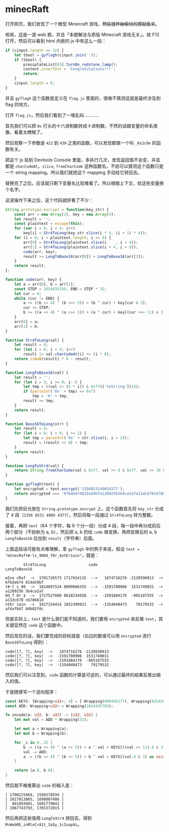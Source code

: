 # minecRaft

打开网页，我们发现了一个微型 Minecraft 游戏，<del>然后就开始愉快的摸起鱼来</del>。

咳咳，这是一道 web 题，并且「本题解法与原版 Minecraft 游戏无关」。故 F12 打开，然后可以看到 html 内嵌的 js 中有这么一段：

```js
if (cinput.length >= 32) {
    let tbool = gyflagh(cinput.join(''));
    if (tbool) {
        pressplateList[65].TurnOn_redstone_lamp();
        content.innerText = 'Congratulations!!!';
        return;
    }
    cinput.length = 0;
}
```

并且 `gyflagh` 这个函数是定义在 `flag.js` 里面的，很难不猜测这就是最终涉及到 flag 的地方。

打开 `flag.js`，然后我们看到了一堆乱码…………

首先我们可以把 `0x` 打头的十六进制数转成十进制数，不然的话跟变量的命名很像，看着太瞎眼了。

然后观察一下参数是 `422` 到 `439` 之类的函数，可以发现都跟一个叫 `_0x2c9e` 的函数有关。

把这个 js 贴到 Devtools Console 里面，多执行几次，发现返回值不会变，并且都是 `charCodeAt`，`slice`, `fromCharCode` 这种函数名，不妨可以猜测这个函数只是一个 string mapping。所以我们就把这个 mapping 手动给它转回去。

替换完了之后，应该就只剩下变量名比较难看了。所以根据上下文，给这些变量换个名字。

这波操作下来之后，这个代码就好看了不少：

```js
String.prototype.encrypt = function(key_str) {
    const arr = new Array(2), key = new Array(4);
    let result = '';
    const plaintext = escape(this);
    for (var i = 0; i < 4; i++)
        key[i] = Str4ToLong(key_str.slice(i * 4, (i + 1) * 4));
    for (i = 0; i < plaintext.length; i += 8) {
        arr[0] = Str4ToLong(plaintext.slice(i    , i + 4));
        arr[1] = Str4ToLong(plaintext.slice(i + 4, i + 8));
        code(arr, key);
        result += LongToBase16(arr[0]) + LongToBase16(arr[1]);
    }
    return result;
};

function code(arr, key) {
    let a = arr[0], b = arr[1];
    const STEP = 2654435769, END = STEP * 32;
    let cur = 0;
    while (cur != END) {
        a += ((b << 4) ^ (b >>> 5)) + (b ^ cur) + key[cur & 3];
        cur += STEP;
        b += ((a << 4) ^ (a >>> 5)) + (a ^ cur) + key[(cur >>> 11) & 3];
    }
    arr[0] = a;
    arr[1] = b;
}

function Str4ToLong(val) {
    let result = 0;
    for (let i = 0; i < 4; i++)
        result |= val.charCodeAt(i) << (i * 8);
    return isNaN(result) ? 0 : result;
}

function LongToBase16(val) {
    let result = '';
    for (let i = 3; i >= 0; i--) {
        let tmp = ((val >> (8 * i)) & 0xff)['toString'](16);
        if (parseInt('0x' + tmp) <= 0xf)
            tmp = '0' + tmp;
        result += tmp;
    }
    return result;
}

function Base16ToLong(str) {
    let result = 0;
    for (let i = 0; i < 8; i += 2) {
        let tmp = parseInt('0x' + str.slice(i, i + 2));
        result = (result << 8) + tmp;
    }
    return result;
}

function LongToStr4(val) {
    return String.fromCharCode(val & 0xff, val >> 8 & 0xff, val >> 16 & 0xff, val >> 24 & 0xff);
}

function gyflagh(text) {
    let encrypted = text.encrypt('1356853149054377');
    return encrypted === '6fbde674819a59bfa12092565b4ca2a7a11dc670c678681daf4afb6704b82f0c';
}
```

我们先把目光放在 `String.prototype.encrypt` 上，这个函数首先将 `key_str` 分成了 4 段（`1356 8531 4905 4377`），然后将每一段通过 `Str4ToLong` 转为整数。

接着，再把 `text`（64 个字符，每 8 个分一段）分成 4 段，每一段中再分成前后两个部分（不妨称为 a, b），然后把 a, b 扔给 `code` 做变换，再把变换后的 a, b `LongToBase16` 后加到 `result`（字符串）后面。

上面这段话可能有点难理解，拿 `gyflagh` 中的例子来说，假设 `text = "mInecRaft#-ls_900d_f0r_$ntEr1ain"`，就是：

```
        Str4ToLong                   code                      LongToBase16

mIne cRaf  ->  1701726573 1717654115  -->   1874716276 -2120590913  ->  6fbde674 819a59bf
t#-l s_90  ->  1814897524 0809066355  -->  -1591700906  1531749031  ->  a1209256 5b4ca2a7
0d_f 0r_$  ->  1717527600 0610234928  -->  -1591884176  -965187555  ->  a11dc670 c678681d
ntEr 1ain  ->  1917154414 1852399921  -->  -1354040473    79179532  ->  af4afb67 04b82f0c
```

但是实际上，`text` 是什么我们是不知道的，我们要用 `encrypted` 来反推 `text`，其关键显然在 `code` 这个函数中。

然后现在的话，我们要完成的目标就是（右边的数值可以用 `encrypted` 进行 `Base16ToLong` 得到）：

```
code([?, ?], key)  ->   1874716276 -2120590913
code([?, ?], key)  ->  -1591700906  1531749031
code([?, ?], key)  ->  -1591884176  -965187555
code([?, ?], key)  ->  -1354040473    79179532
```

然后我们可以注意到，`code` 函数的计算是可逆的，可以通过最终的结果反推出输入的值。

于是随便写一个逆向程序：

```rust
const KEYS: [Wrapping<u32>; 4] = [ Wrapping(909456177), Wrapping(825439544), Wrapping(892352820), Wrapping(926364468) ];
const ADD: Wrapping<u32> = Wrapping(2654435769);

fn uncode(a: u32, b: u32) -> (u32, u32) {
    let mut val = ADD * Wrapping(32);

    let mut a = Wrapping(a);
    let mut b = Wrapping(b);

    for _i in 0..32 {
        b -= ((a << 4) ^ (a >> 5)) + a ^ val + KEYS[((val >> 11).0 & 3) as usize];
        val -= ADD;
        a -= ((b << 4) ^ (b >> 5)) + b ^ val + KEYS[(val.0 & 3) as usize];
    }

    return (a.0, b.0);
}
```

然后就不难推算出 `code` 的输入是：

```
[ 1700225869, 1598378594 ]
[ 1817013865, 1098007406 ]
[  861893681, 1601779041 ]
[ 1967743793, 1765372015 ]
```

然后再把这些值用 `LongToStr4` 拼回去，得到 `McWebRE_inMlnCrA1t_3a5y_1cIuop9i`。
